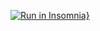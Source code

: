 [![Run in Insomnia}](https://insomnia.rest/images/run.svg)](https://insomnia.rest/run/?label=ICNT%20Project&uri=https%3A%2F%2Fgithub.com%2Frodcordeiro%2Ficnt%2Fblob%2Fmaster%2FIcnt.json)
